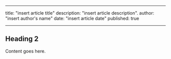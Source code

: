 <!-- Sample document for an article -->

---

title: "insert article title"
description: "insert article description".
author: "insert author's name"
date: "insert article date"
published: true

---

## Heading 2

Content goes here.
